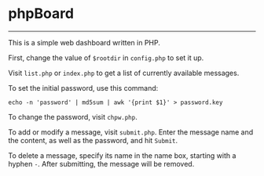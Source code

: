 # phpBoard

---

This is a simple web dashboard written in PHP.

First, change the value of `$rootdir` in `config.php` to set it up.

Visit `list.php` or `index.php` to get a list of currently available messages.

To set the initial password, use this command:

```
echo -n 'password' | md5sum | awk '{print $1}' > password.key
```

To change the password, visit `chpw.php`.

To add or modify a message, visit `submit.php`. Enter the message name and the content, as well as the password, and hit `Submit`.

To delete a message, specify its name in the name box, starting with a hyphen `-`. After submitting, the message will be removed.
